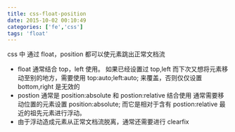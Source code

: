 ```yaml
---
title: css-float-position
date: 2015-10-02 00:10:49
categories: ['fe','css']
tags: 'float'
---
```


 css 中 通过 float，position 都可以使元素跳出正常文档流
- float 通常结合 top，left 使用。
  如果已经设置过 top,left 而下次又想将元素移动至别的地方，需要使用 top:auto;left:auto; 来覆盖，否则仅仅设置 bottom,right 是无效的
- postion 通常是 position:absolute 和 postion:relative 结合使用
  通常需要移动位置的元素设置 position:absolute; 而它是相对于含有 postion:relative 最近的祖先元素进行浮动。
- 由于浮动造成元素从正常文档流脱离，通常还需要进行 clearfix
